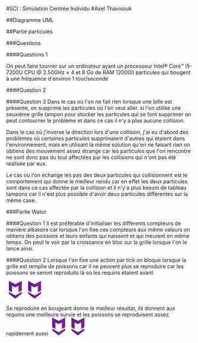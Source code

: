 #SCI : Simulation Centrée Individu
#Axel Thavisouk

##Diagramme UML






##Partie particules

###Questions

####Questions 1

On peut faire tourner sur un ordinateur ayant un processeur Intel® Core™ i5-7200U CPU @ 2.50GHz × 4 et 8 Go de RAM
120000 particules qui bougent à une fréquence d'environ 1 tour/seconde

####Question 2


####Question 3
Dans le cas où l'on ne fait rien lorsque une bille est présente, on supprime les particules où l'on veut aller. si l'on utilise une seuxiéme grille tampon pour stocker les particules qui se font supprimer on peut contourner le problème et dans ce cas il n'y a plus aucune collision.

Dans le cas où j'inverse la direction lors d'une collision, j'ai eu d'abord des problèmes où certaines particules supprimaient d'autres qui étaient dans l'environnement, mais en utilisant la même solution qu'en ne faisant rien on obtiens des mouvement assez étrange car les particules que l'on rencontre ne sont donc pas du tout affectées par les collisions qui n'ont pas été réalisée par eux.

Le cas où l'on échange les pas des deux particules qui collisionnent est le comportement qui donne le meilleur rendu car en effet les deux particules sont dans ce cas affectée par la collision et il n'y a plus besoin de tableau tampons car il n'est plus possible d'avoir deux particules différentes sur la même case.


###Partie Wator

####Question 1
Il est préférable d'initialiser les différents compteurs de manière aléatoire car lorsque l'on fixe ces compteurs aux même valeurs on obtiens des poissons et leurs enfants qui naissent et qui meurent en même temps. On peut le voir par la croissance en bloc sur la grille lorsque l'on le lance ainsi.

####Question 2
Lorsque l'on fixe une action par tick on bloque lorsque la grille est remplie de poissons car il ne peuvent plus se reproduire car les poissons se seront reproduits là où les requins étaient avant

![alt text](https://github.com/adam-p/markdown-here/raw/master/src/common/images/icon48.png "Logo Title Text 1")
![alt text](https://github.com/adam-p/markdown-here/raw/master/src/common/images/icon48.png "Logo Title Text 1")


Se reproduire en bougeant donne le meilleur résultat, ils donnent aux requins une meilleure survie et les poissons se reproduisent assez rapidement aussi
![alt text](https://github.com/adam-p/markdown-here/raw/master/src/common/images/icon48.png "Logo Title Text 1")
![alt text](https://github.com/adam-p/markdown-here/raw/master/src/common/images/icon48.png "Logo Title Text 1")
